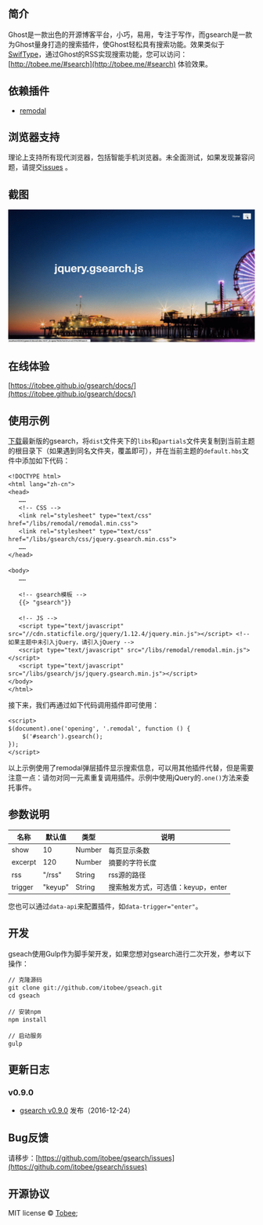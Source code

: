 ## 简介
Ghost是一款出色的开源博客平台，小巧，易用，专注于写作，而gsearch是一款为Ghost量身打造的搜索插件，使Ghost轻松具有搜索功能。效果类似于[SwifType](https://swiftype.com/)，通过Ghost的RSS实现搜索功能，您可以访问：[http://tobee.me/#search](http://tobee.me/#search) 体验效果。

## 依赖插件
* [remodal](https://github.com/VodkaBears/Remodal)

## 浏览器支持
理论上支持所有现代浏览器，包括智能手机浏览器。未全面测试，如果发现兼容问题，请提交[issues](https://github.com/itobee/gsearch/issues) 。

## 截图
![截图](Screenshot.gif)

## 在线体验
[https://itobee.github.io/gsearch/docs/](https://itobee.github.io/gsearch/docs/)

## 使用示例
[下载](https://github.com/itobee/gsearch/archive/master.zip)最新版的gsearch，将`dist`文件夹下的`libs`和`partials`文件夹复制到当前主题的根目录下（如果遇到同名文件夹，覆盖即可），并在当前主题的`default.hbs`文件中添加如下代码：

```
<!DOCTYPE html>
<html lang="zh-cn">
<head>
   ……
   <!-- CSS -->
   <link rel="stylesheet" type="text/css" href="/libs/remodal/remodal.min.css">
   <link rel="stylesheet" type="text/css" href="/libs/gsearch/css/jquery.gsearch.min.css">
   ……
</head>

<body>
   ……

   <!-- gsearch模板 -->
   {{> "gsearch"}}

   <!-- JS -->
   <script type="text/javascript" src="//cdn.staticfile.org/jquery/1.12.4/jquery.min.js"></script> <!-- 如果主题中未引入jQuery，请引入jQuery -->
   <script type="text/javascript" src="/libs/remodal/remodal.min.js"></script>
   <script type="text/javascript" src="/libs/gsearch/js/jquery.gsearch.min.js"></script>
</body>
</html>
```

接下来，我们再通过如下代码调用插件即可使用：

```
<script>
$(document).one('opening', '.remodal', function () {
    $('#search').gsearch();
});
</script>
```

以上示例使用了remodal弹层插件显示搜索信息，可以用其他插件代替，但是需要注意一点：请勿对同一元素重复调用插件。示例中使用jQuery的`.one()`方法来委托事件。

## 参数说明

| 名称     | 默认值    | 类型      | 说明                            |
|----------|----------|----------|---------------------------------|
| show     | 10       | Number   | 每页显示条数                     |
| excerpt  | 120      | Number   | 摘要的字符长度                    |
| rss      | "/rss"   | String   | rss源的路径                      |
| trigger  | "keyup"  | String   | 搜索触发方式，可选值：keyup，enter |

您也可以通过`data-api`来配置插件，如`data-trigger="enter"`。

## 开发
gseach使用Gulp作为脚手架开发，如果您想对gsearch进行二次开发，参考以下操作：

```
// 克隆源码
git clone git://github.com/itobee/gseach.git
cd gseach

// 安装npm
npm install

// 启动服务
gulp
```

## 更新日志
### v0.9.0
* [gsearch v0.9.0](https://github.com/itobee/gsearch/releases/tag/v0.9.0) 发布（2016-12-24）

## Bug反馈
请移步：[https://github.com/itobee/gsearch/issues](https://github.com/itobee/gsearch/issues)

## 开源协议
MIT license &copy; [Tobee](http://tobee.me);

